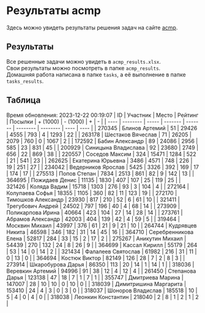 # Результаты acmp
Здесь можно увидеть результаты решения задач на сайте [acmp](https://acmp.ru). 

## Результаты
Все решенные задачи можно увидеть в `acmp_results.xlsx`.   
Свои результаты можно посмотреть в папке `acmp_results`.  
Домашняя работа написана в папке `tasks`, а её выполнение в папке `tasks_results`.

## Таблица
Время обновления: 2023-12-22 00:19:07
| ID   | Участник | Место | Рейтинг | Посылки | + (1000) | - (1000) | +    | -    |
| ---- | -------- | ----- | ------- | ------- | -------- | -------- | ---- | ---- |
| 270345 | Блинов Артемий | 51 | 29426 | 4555 | 793 | 4 | 1293 | 22 |
| 263178 | Шестаков Вячеслав | 71 | 26205 | 2079 | 760 | 0 | 1067 | 2 |
| 172592 | Бабин Александр | 89 | 24086 | 2956 | 585 | 23 | 831 | 45 |
| 200929 | Синицына Владислава | 92 | 23680 | 2749 | 656 | 22 | 869 | 38 |
| 220557 | Соседов Максим | 324 | 15471 | 1284 | 522 | 21 | 541 | 23 |
| 262625 | Екатерина Юрьевна | 3486 | 4571 | 748 | 226 | 19 | 251 | 27 |
| 234042 | Ведерников Ярослав | 5425 | 3326 | 392 | 169 | 17 | 174 | 17 |
| 275513 | Попов Степан | 7834 | 2513 | 861 | 82 | 9 | 142 | 13 |
| 364695 | Пожидаев Денис | 11135 | 1830 | 407 | 107 | 25 | 119 | 25 |
| 321426 | Коляда Вадим | 15718 | 1303 | 276 | 93 | 3 | 104 | 4 |
| 272164 | Колупаева Софья | 18355 | 1105 | 360 | 82 | 11 | 123 | 19 |
| 272170 | Тимошков Александр | 23930 | 817 | 210 | 52 | 6 | 61 | 10 |
| 321411 | Трегубович Андрей | 24502 | 797 | 196 | 40 | 4 | 68 | 14 |
| 273909 | Поликарпова Ирина | 40664 | 423 | 104 | 27 | 14 | 28 | 14 |
| 273761 | Абрамов Александр | 42003 | 404 | 139 | 42 | 4 | 59 | 5 |
| 319464 | Москвин Михаил | 43997 | 376 | 61 | 21 | 9 | 21 | 10 |
| 264744 | Кудрявцев Никита | 46598 | 346 | 182 | 31 | 14 | 45 | 16 |
| 364710 | Серебренникова Елена | 52817 | 284 | 33 | 15 | 2 | 17 | 2 |
| 275267 | Аникутин Михаил | 54439 | 270 | 132 | 24 | 8 | 26 | 9 |
| 364699 | Кассал Кирилл | 55179 | 264 | 53 | 14 | 0 | 14 | 2 |
| 321434 | Фалалеев Святослав | 61982 | 216 | 31 | 11 | 0 | 13 | 0 |
| 364694 | Костюк Виктор | 82149 | 126 | 28 | 7 | 2 | 8 | 3 |
| 273914 | Шкаробурова Дарья | 86350 | 113 | 20 | 14 | 1 | 14 | 1 |
| 318036 | Веревкин Артемий | 94996 | 91 | 38 | 12 | 4 | 12 | 4 |
| 261450 | Степанова Дарья | 123138 | 47 | 18 | 7 | 1 | 7 | 1 |
| 355747 | Дмитриева Марина | 147007 | 28 | 10 | 10 | 0 | 10 | 0 |
| 318039 | Димитришина Маргарита | 153410 | 24 | 4 | 3 | 0 | 3 | 0 |
| 318037 | Шоноров Владислав | 185518 | 10 | 5 | 4 | 0 | 4 | 0 |
| 318038 | Леонкин Константин | 218040 | 2 | 8 | 1 | 2 | 1 | 2 |
